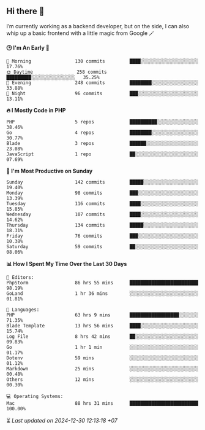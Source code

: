 ## Hi there 👋
I’m currently working as a backend developer, but on the side, I can also whip up a basic frontend with a little magic from Google 🪄

<!--START_SECTION:readme-stats-->
**🕒 I'm An Early 🐤**

```text
🌅 Morning                130 commits         ████░░░░░░░░░░░░░░░░░░░░░   17.76%
🌞 Daytime                258 commits         █████████░░░░░░░░░░░░░░░░   35.25%
🌆 Evening                248 commits         ████████░░░░░░░░░░░░░░░░░   33.88%
🌙 Night                  96 commits          ███░░░░░░░░░░░░░░░░░░░░░░   13.11%
```

**🔥 I Mostly Code in PHP**

```text
PHP                      5 repos             ██████████░░░░░░░░░░░░░░░   38.46%
Go                       4 repos             ████████░░░░░░░░░░░░░░░░░   30.77%
Blade                    3 repos             ██████░░░░░░░░░░░░░░░░░░░   23.08%
JavaScript               1 repo              ██░░░░░░░░░░░░░░░░░░░░░░░   07.69%
```

**📅 I'm Most Productive on Sunday**

```text
Sunday                   142 commits         █████░░░░░░░░░░░░░░░░░░░░   19.40%
Monday                   98 commits          ███░░░░░░░░░░░░░░░░░░░░░░   13.39%
Tuesday                  116 commits         ████░░░░░░░░░░░░░░░░░░░░░   15.85%
Wednesday                107 commits         ████░░░░░░░░░░░░░░░░░░░░░   14.62%
Thursday                 134 commits         █████░░░░░░░░░░░░░░░░░░░░   18.31%
Friday                   76 commits          ███░░░░░░░░░░░░░░░░░░░░░░   10.38%
Saturday                 59 commits          ██░░░░░░░░░░░░░░░░░░░░░░░   08.06%
```

**📊 How I Spent My Time Over the Last 30 Days**

```text
📝 Editors:
PhpStorm                 86 hrs 55 mins      █████████████████████████   98.19%
GoLand                   1 hr 36 mins        ░░░░░░░░░░░░░░░░░░░░░░░░░   01.81%

💬 Languages:
PHP                      63 hrs 9 mins       ██████████████████░░░░░░░   71.35%
Blade Template           13 hrs 56 mins      ████░░░░░░░░░░░░░░░░░░░░░   15.74%
Log File                 8 hrs 42 mins       ██░░░░░░░░░░░░░░░░░░░░░░░   09.83%
Go                       1 hr 1 min          ░░░░░░░░░░░░░░░░░░░░░░░░░   01.17%
Dotenv                   59 mins             ░░░░░░░░░░░░░░░░░░░░░░░░░   01.12%
Markdown                 25 mins             ░░░░░░░░░░░░░░░░░░░░░░░░░   00.48%
Others                   12 mins             ░░░░░░░░░░░░░░░░░░░░░░░░░   00.30%

💻 Operating Systems:
Mac                      88 hrs 31 mins      █████████████████████████   100.00%
```



⏳ *Last updated on 2024-12-30 12:13:18 +07*
<!--END_SECTION:readme-stats-->
